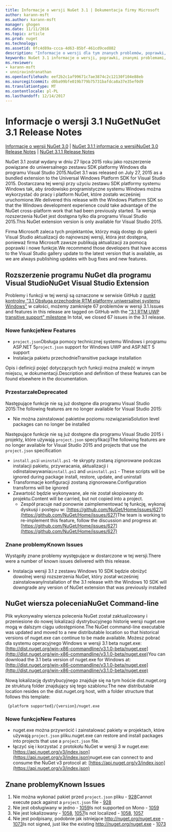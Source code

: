```yaml
---
title: Informacje o wersji NuGet 3.1 | Dokumentacja firmy Microsoft
author: karann-msft
ms.author: karann-msft
manager: ghogen
ms.date: 11/11/2016
ms.topic: article
ms.prod: nuget
ms.technology: 
ms.assetid: 0fc4d89a-ccca-4d63-85bf-461cd9ced882
description: "Informacje o wersji dla tym znanych problemów, poprawki, dodatkowe funkcje i dcr 3.1 NuGet."
keywords: NuGet 3.1 informacje o wersji, poprawki, znanymi problemami, nowe funkcje, dcr
ms.reviewer:
- karann-msft
- unniravindranathan
ms.openlocfilehash: eef2b2c1af99671c7ae3874c2c12130f104e88eb
ms.sourcegitcommit: d0ba99bfe019b779b75731bafdca8a37e35ef0d9
ms.translationtype: MT
ms.contentlocale: pl-PL
ms.lasthandoff: 12/14/2017
---
```

# <a name="nuget-31-release-notes"></a><span data-ttu-id="1686c-104">Informacje o wersji 3.1 NuGet</span><span class="sxs-lookup"><span data-stu-id="1686c-104">NuGet 3.1 Release Notes</span></span>

<span data-ttu-id="1686c-105">[Informacje o wersji NuGet 3.0](../release-notes/nuget-3.0.0.md) | [NuGet 3.1.1 informacje o wersji](../release-notes/nuget-3.1.1.md)</span><span class="sxs-lookup"><span data-stu-id="1686c-105">[NuGet 3.0 Release Notes](../release-notes/nuget-3.0.0.md) | [NuGet 3.1.1 Release Notes](../release-notes/nuget-3.1.1.md)</span></span>

<span data-ttu-id="1686c-106">NuGet 3.1 został wydany w dniu 27 lipca 2015 roku jako rozszerzenie powiązane do uniwersalnego zestawu SDK platformy Windows dla programu Visual Studio 2015.</span><span class="sxs-lookup"><span data-stu-id="1686c-106">NuGet 3.1 was released on July 27, 2015 as a bundled extension to the Universal Windows Platform SDK for Visual Studio 2015.</span></span> <span data-ttu-id="1686c-107">Dostarczana tej wersji przy użyciu zestawu SDK platformy systemu Windows tak, aby środowisko programistyczne systemu Windows można wykorzystać do pracy i platform NuGet, które zostało wcześniej uruchomione.</span><span class="sxs-lookup"><span data-stu-id="1686c-107">We delivered this release with the Windows Platform SDK so that the Windows development experience could take advantage of the NuGet cross-platform work that had been previously started.</span></span> <span data-ttu-id="1686c-108">Ta wersja rozszerzenia NuGet jest dostępna tylko dla programu Visual Studio 2015.</span><span class="sxs-lookup"><span data-stu-id="1686c-108">This NuGet extension version is only available for Visual Studio 2015.</span></span>

<span data-ttu-id="1686c-109">Firma Microsoft zaleca tych projektantów, którzy mają dostęp do galerii Visual Studio aktualizacji do najnowszej wersji, która jest dostępna, ponieważ firma Microsoft zawsze publikują aktualizacji za pomocą poprawki i nowe funkcje.</span><span class="sxs-lookup"><span data-stu-id="1686c-109">We recommend those developers that have access to the Visual Studio gallery update to the latest version that is available, as we are always publishing updates with bug fixes and new features.</span></span>

## <a name="nuget-visual-studio-extension"></a><span data-ttu-id="1686c-110">Rozszerzenie programu NuGet dla programu Visual Studio</span><span class="sxs-lookup"><span data-stu-id="1686c-110">NuGet Visual Studio Extension</span></span>

<span data-ttu-id="1686c-111">Problemy i funkcji w tej wersji są oznaczone w serwisie GitHub z [punkt kontrolny "3.1 Obsługa przechodnie RTM platformy uniwersalnej systemu Windows"](https://github.com/NuGet/Home/issues?utf8=%E2%9C%93&q=is%3Aclosed+milestone%3A%223.1+RTM+UWP+transitive+support%22+) w całości, możemy zamknięte 67 problemów w wersji 3.1.</span><span class="sxs-lookup"><span data-stu-id="1686c-111">Issues and features in this release are tagged on GitHub with the ["3.1 RTM UWP transitive support" milestone](https://github.com/NuGet/Home/issues?utf8=%E2%9C%93&q=is%3Aclosed+milestone%3A%223.1+RTM+UWP+transitive+support%22+)  In total, we closed 67 issues in the 3.1 release.</span></span>

### <a name="new-features"></a><span data-ttu-id="1686c-112">Nowe funkcje</span><span class="sxs-lookup"><span data-stu-id="1686c-112">New Features</span></span>

* <span data-ttu-id="1686c-113">`project.json`Obsługa pomocy technicznej systemu Windows i programu ASP.NET 5</span><span class="sxs-lookup"><span data-stu-id="1686c-113">`project.json` support for Windows UWP and ASP.NET 5 support</span></span>
* <span data-ttu-id="1686c-114">Instalacja pakietu przechodnie</span><span class="sxs-lookup"><span data-stu-id="1686c-114">Transitive package installation</span></span>

<span data-ttu-id="1686c-115">Opis i definicji pojęć dotyczących tych funkcji można znaleźć w innym miejscu, w dokumentacji.</span><span class="sxs-lookup"><span data-stu-id="1686c-115">Description and definition of these features can be found elsewhere in the documentation.</span></span>

### <a name="deprecated"></a><span data-ttu-id="1686c-116">Przestarzałe</span><span class="sxs-lookup"><span data-stu-id="1686c-116">Deprecated</span></span>

<span data-ttu-id="1686c-117">Następujące funkcje nie są już dostępne dla programu Visual Studio 2015:</span><span class="sxs-lookup"><span data-stu-id="1686c-117">The following features are no longer available for Visual Studio 2015:</span></span>

* <span data-ttu-id="1686c-118">Nie można zainstalować pakietów poziomu rozwiązania</span><span class="sxs-lookup"><span data-stu-id="1686c-118">Solution level packages can no longer be installed</span></span>

<span data-ttu-id="1686c-119">Następujące funkcje nie są już dostępne dla programu Visual Studio 2015 i projekty, które używają `project.json` specyfikacji</span><span class="sxs-lookup"><span data-stu-id="1686c-119">The following features are no longer available for Visual Studio 2015 and projects that use the `project.json` specification</span></span>

* <span data-ttu-id="1686c-120">`install.ps1`i `uninstall.ps1` -te skrypty zostaną zignorowane podczas instalacji pakietu, przywracania, aktualizacji i odinstalowywania</span><span class="sxs-lookup"><span data-stu-id="1686c-120">`install.ps1` and `uninstall.ps1` - These scripts will be ignored during package install, restore, update, and uninstall</span></span>
* <span data-ttu-id="1686c-121">Transformacje konfiguracji zostaną zignorowane.</span><span class="sxs-lookup"><span data-stu-id="1686c-121">Configuration transforms will be ignored</span></span>
* <span data-ttu-id="1686c-122">Zawartość będzie wykonywane, ale nie został skopiowany do projektu.</span><span class="sxs-lookup"><span data-stu-id="1686c-122">Content will be carried, but not copied into a project.</span></span>
    * <span data-ttu-id="1686c-123">Zespół pracuje nad ponownie zaimplementować tę funkcję, wykonaj dyskusji i postępu w: [https://github.com/NuGet/Home/issues/627](https://github.com/NuGet/Home/issues/627)</span><span class="sxs-lookup"><span data-stu-id="1686c-123">The team is working to re-implement this feature, follow the discussion and progress at: [https://github.com/NuGet/Home/issues/627](https://github.com/NuGet/Home/issues/627)</span></span>


### <a name="known-issues"></a><span data-ttu-id="1686c-124">Znane problemy</span><span class="sxs-lookup"><span data-stu-id="1686c-124">Known Issues</span></span>

<span data-ttu-id="1686c-125">Wystąpiły znane problemy występujące w dostarczone w tej wersji.</span><span class="sxs-lookup"><span data-stu-id="1686c-125">There were a number of known issues delivered with this release.</span></span>

* <span data-ttu-id="1686c-126">Instalacja wersji 3.1 z zestawu Windows 10 SDK będzie obniżyć dowolnej wersji rozszerzenia NuGet, który został wcześniej zainstalowany</span><span class="sxs-lookup"><span data-stu-id="1686c-126">Installation of the 3.1 release with the Windows 10 SDK will downgrade any version of NuGet extension that was previously installed</span></span>

## <a name="nuget-command-line"></a><span data-ttu-id="1686c-127">NuGet wiersza polecenia</span><span class="sxs-lookup"><span data-stu-id="1686c-127">NuGet Command-line</span></span>

<span data-ttu-id="1686c-128">Plik wykonywalny wiersza polecenia NuGet został zaktualizowany i przeniesione do nowej lokalizacji dystrybucyjnego historię wersji nuget.exe mogą w dalszym ciągu udostępnione.</span><span class="sxs-lookup"><span data-stu-id="1686c-128">The NuGet command-line executable was updated and moved to a new distributable location so that historical versions of nuget.exe can continue to be made available.</span></span>  <span data-ttu-id="1686c-129">Możesz pobrać dla systemu operacyjnego Windows w wersji 3.1 beta nuget.exe: [http://dist.nuget.org/win-x86-commandline/v3.1.0-beta/nuget.exe](http://dist.nuget.org/win-x86-commandline/v3.1.0-beta/nuget.exe)</span><span class="sxs-lookup"><span data-stu-id="1686c-129">You can download the 3.1 beta version of nuget.exe for Windows at: [http://dist.nuget.org/win-x86-commandline/v3.1.0-beta/nuget.exe](http://dist.nuget.org/win-x86-commandline/v3.1.0-beta/nuget.exe)</span></span>

<span data-ttu-id="1686c-130">Nową lokalizację dystrybucyjnego znajduje się na tym hoście dist.nuget.org ze strukturą folder znajdujący się tego szablonu:</span><span class="sxs-lookup"><span data-stu-id="1686c-130">The new distributable location resides on the dist.nuget.org host, with a folder structure that follows this template:</span></span>

     {platform supported}/{version}/nuget.exe

### <a name="new-features"></a><span data-ttu-id="1686c-131">Nowe funkcje</span><span class="sxs-lookup"><span data-stu-id="1686c-131">New Features</span></span>

* <span data-ttu-id="1686c-132">nuget.exe można przywrócić i zainstalować pakiety w projektach, które używają `project.json` pliku.</span><span class="sxs-lookup"><span data-stu-id="1686c-132">nuget.exe can restore and install packages into projects that use a `project.json` file.</span></span>
* <span data-ttu-id="1686c-133">łączyć się i korzystać z protokołu NuGet w wersji 3 w nuget.exe: [https://api.nuget.org/v3/index.json](https://api.nuget.org/v3/index.json)</span><span class="sxs-lookup"><span data-stu-id="1686c-133">nuget.exe can connect to and consume the NuGet v3 protocol at: [https://api.nuget.org/v3/index.json](https://api.nuget.org/v3/index.json)</span></span>

## <a name="known-issues"></a><span data-ttu-id="1686c-134">Znane problemy</span><span class="sxs-lookup"><span data-stu-id="1686c-134">Known Issues</span></span> ##

1.    <span data-ttu-id="1686c-135">Nie można wykonać pakiet przed `project.json` pliku - [928](https://github.com/NuGet/Home/issues/928)</span><span class="sxs-lookup"><span data-stu-id="1686c-135">Cannot execute pack against a `project.json` file - [928](https://github.com/NuGet/Home/issues/928)</span></span>
2.    <span data-ttu-id="1686c-136">Nie jest obsługiwany w jedno - [1059](https://github.com/NuGet/Home/issues/1059)</span><span class="sxs-lookup"><span data-stu-id="1686c-136">Is not supported on Mono - [1059](https://github.com/NuGet/Home/issues/1059)</span></span>
3.    <span data-ttu-id="1686c-137">Nie jest lokalizowany - [1058](https://github.com/NuGet/Home/issues/1058), [1057](https://github.com/NuGet/Home/issues/1057)</span><span class="sxs-lookup"><span data-stu-id="1686c-137">Is not localized - [1058](https://github.com/NuGet/Home/issues/1058),   [1057](https://github.com/NuGet/Home/issues/1057)</span></span>
4.    <span data-ttu-id="1686c-138">Nie jest podpisany, podobnie jak istniejące http://nuget.org/nuget.exe - [1073](https://github.com/NuGet/Home/issues/1073)</span><span class="sxs-lookup"><span data-stu-id="1686c-138">Is not signed, just like the existing http://nuget.org/nuget.exe - [1073](https://github.com/NuGet/Home/issues/1073)</span></span>
